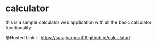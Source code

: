 # calculator
this is a sample calculator web application with all the basic calculator  functionality

🟢Hosted Link :- https://surajbarman06.github.io/calculator/
